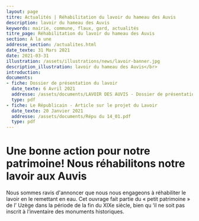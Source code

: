 ```yaml
---
layout: page
titre: Actualités | Réhabilitation du lavoir du hameau des Auvis
description: lavoir du hameau des Auvis
keywords: mairie, commune, flaux, gard, actualités
titre_page: Réhabilitation du lavoir du hameau des Auvis
section: À la une
addresse_section: /actualites.html
date_texte: 31 Mars 2021
date: 2021-03-31
illustration: /assets/illustrations/news/lavoir-banner.jpg
description_illustration: lavoir du hameau des Auvis</br>
introduction: 
documents:
- fiche: Dossier de présentation du lavoir
  date_texte: 6 Avril 2021
  addresse: /assets/documents/LAVOIR DES AUVIS - Dossier de présentation 1.2-DC.pdf
  type: pdf
- fiche: Le Républicain - Article sur le projet du Lavoir
  date_texte: 20 Janvier 2021
  addresse: /assets/documents/Répu du 14_01.pdf
  type: pdf
---
```


# Une bonne action pour notre patrimoine! Nous réhabilitons notre lavoir aux Auvis<br>

Nous sommes ravis d'annoncer que nous nous engageons à réhabiliter le lavoir en le remettant en eau. Cet ouvrage fait partie du « petit patrimoine » de l’ Uzège dans la période de la fin du XIXe siècle, bien qu ‘il ne soit pas inscrit à l’inventaire des monuments historiques.







